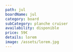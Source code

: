 ```yaml
---
path: jul
boardName: jul
category: board
subCategory: planche cruiser
availability: disponible
price: 59€
details: lorem
image: /assets/lorem.jpg
---
```

